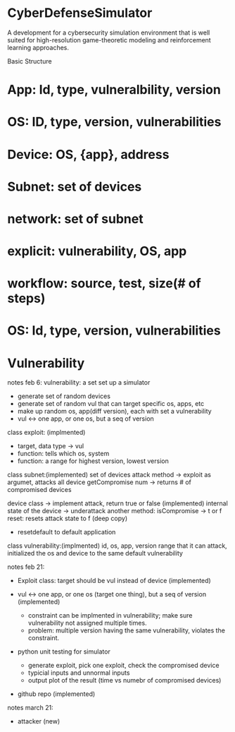 # CyberDefenseSimulator

A development for a cybersecurity simulation environment that is well suited for high-resolution game-theoretic modeling and reinforcement learning approaches.


Basic Structure
# App: Id, type, vulneralbility, version
# OS: ID, type, version, vulnerabilities
# Device: OS, {app}, address
# Subnet: set of devices
# network: set of subnet
# explicit: vulnerability, OS, app
# workflow: source, test, size(# of steps)
# OS: Id, type, version, vulnerabilities
# Vulnerability

notes feb 6:
vulnerability: a set
set up a simulator
- generate set of random devices
- generate set of random vul that can target specific os, apps, etc
- make up random os, app(diff version), each with set a vulnerability 
- vul <-> one app, or one os, but a seq of version

class exploit: (implmented)
- target, data type -> vul
- function: tells which os, system
- function: a range for highest version, lowest version

class subnet:(implemented)
set of devices
attack method -> exploit as argumet, attacks all device
getCompromise num -> returns # of compromised devices

device class -> implement attack, return true or false (implemented)
internal state of the device -> underattack
another method: isCompromise -> t or f
reset: resets attack state to f (deep copy)
-  resetdefault to default application

class vulnerability:(implmented)
id, os, app, version range that it can attack,
initialized the os and device to the same default vulnerability


notes feb 21:
- Exploit class: target should be vul instead of device (implemented)
- vul <-> one app, or one os (target one thing), but a seq of version (implemented)
    - constraint can be implmented in vulnerability; make sure vulnerability not assigned multiple times.
    - problem: multiple version having the same vulnerability, violates the constraint.

- python unit testing for simulator
    - generate exploit, pick one exploit, check the compromised device
    - typicial inputs and unnormal inputs
    - output plot of the result (time vs numebr of compromised devices)

- github repo (implemented)


notes march 21:
- attacker (new)
